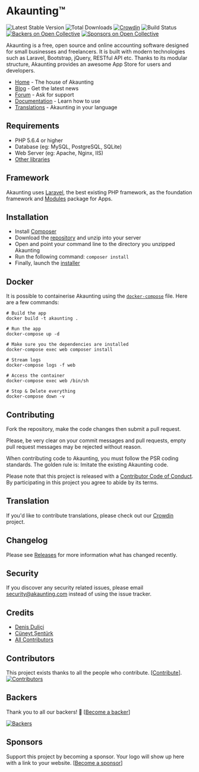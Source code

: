 ﻿# Akaunting™

 ![Latest Stable Version](https://img.shields.io/github/release/akaunting/akaunting.svg) ![Total Downloads](https://img.shields.io/github/downloads/akaunting/akaunting/total.svg) [![Crowdin](https://d322cqt584bo4o.cloudfront.net/akaunting/localized.svg)](https://crowdin.com/project/akaunting) ![Build Status](https://travis-ci.com/akaunting/akaunting.svg) [![Backers on Open Collective](https://opencollective.com/akaunting/backers/badge.svg)](#backers) [![Sponsors on Open Collective](https://opencollective.com/akaunting/sponsors/badge.svg)](#sponsors)

Akaunting is a free, open source and online accounting software designed for small businesses and freelancers. It is built with modern technologies such as Laravel, Bootstrap, jQuery, RESTful API etc. Thanks to its modular structure, Akaunting provides an awesome App Store for users and developers.

* [Home](https://akaunting.com) - The house of Akaunting
* [Blog](https://akaunting.com/blog) - Get the latest news
* [Forum](https://akaunting.com/forum) - Ask for support
* [Documentation](https://akaunting.com/docs) - Learn how to use
* [Translations](https://crowdin.com/project/akaunting) - Akaunting in your language

## Requirements

* PHP 5.6.4 or higher
* Database (eg: MySQL, PostgreSQL, SQLite)
* Web Server (eg: Apache, Nginx, IIS)
* [Other libraries](https://akaunting.com/docs/requirements)

## Framework

Akaunting uses [Laravel](http://laravel.com), the best existing PHP framework, as the foundation framework and [Modules](https://nwidart.com/laravel-modules) package for Apps.

## Installation

  * Install [Composer](https://getcomposer.org/download)
  * Download the [repository](https://github.com/akaunting/akaunting/archive/master.zip) and unzip into your server
  * Open and point your command line to the directory you unzipped Akaunting
  * Run the following command: `composer install`
  * Finally, launch the [installer](https://akaunting.com/docs/installation)

## Docker

It is possible to containerise Akaunting using the [`docker-compose`](docker-compose.yml) file. Here are a few commands:

```
# Build the app
docker build -t akaunting .

# Run the app
docker-compose up -d

# Make sure you the dependencies are installed
docker-compose exec web composer install

# Stream logs
docker-compose logs -f web

# Access the container
docker-compose exec web /bin/sh

# Stop & Delete everything
docker-compose down -v
```

## Contributing

Fork the repository, make the code changes then submit a pull request.

Please, be very clear on your commit messages and pull requests, empty pull request messages may be rejected without reason.

When contributing code to Akaunting, you must follow the PSR coding standards. The golden rule is: Imitate the existing Akaunting code.

Please note that this project is released with a [Contributor Code of Conduct](https://akaunting.com/conduct). By participating in this project you agree to abide by its terms.

## Translation

If you'd like to contribute translations, please check out our [Crowdin](https://crowdin.com/project/akaunting) project.

## Changelog

Please see [Releases](../../releases) for more information what has changed recently.

## Security

If you discover any security related issues, please email security@akaunting.com instead of using the issue tracker.

## Credits

- [Denis Duliçi](https://github.com/denisdulici)
- [Cüneyt Şentürk](https://github.com/cuneytsenturk)
- [All Contributors](../../contributors)

## Contributors

This project exists thanks to all the people who contribute. [[Contribute](CONTRIBUTING.md)].
[![Contributors](https://opencollective.com/akaunting/contributors.svg?width=890&button=false)](../../contributors)

## Backers

Thank you to all our backers! 🙏 [[Become a backer](https://opencollective.com/akaunting#backer)]

[![Backers](https://opencollective.com/akaunting/backers.svg?width=890)](https://opencollective.com/akaunting#backers)

## Sponsors

Support this project by becoming a sponsor. Your logo will show up here with a link to your website. [[Become a sponsor](https://opencollective.com/akaunting#sponsor)]


